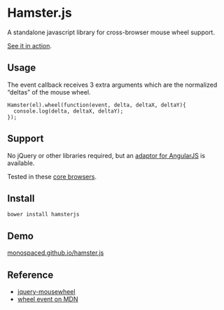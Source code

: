 Hamster.js
==========

A standalone javascript library for cross-browser mouse wheel support.

[See it in action](http://monospaced.github.io/hamster.js).

Usage
-----

The event callback receives 3 extra arguments which are the normalized “deltas” of the mouse wheel.

    Hamster(el).wheel(function(event, delta, deltaX, deltaY){
      console.log(delta, deltaX, deltaY);
    });

Support
-------

No jQuery or other libraries required, but an <a href="http://github.com/monospaced/angular-mousewheel">adaptor for AngularJS</a> is available.

Tested in these [core browsers](http://monospaced.github.io/obs).

Install
-------

    bower install hamsterjs

Demo
----

[monospaced.github.io/hamster.js](http://monospaced.github.io/hamster.js)

Reference
---------

* [jquery-mousewheel](https://github.com/brandonaaron/jquery-mousewheel)
* [wheel event on MDN](https://developer.mozilla.org/en-US/docs/DOM/Mozilla_event_reference/wheel)